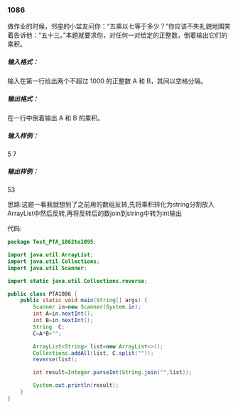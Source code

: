 ### 1086
做作业的时候，邻座的小盆友问你：“五乘以七等于多少？”你应该不失礼貌地围笑着告诉他：“五十三。”本题就要求你，对任何一对给定的正整数，倒着输出它们的乘积。  

##### 输入格式：  
输入在第一行给出两个不超过 1000 的正整数 A 和 B，其间以空格分隔。  

##### 输出格式：  
在一行中倒着输出 A 和 B 的乘积。  

##### 输入样例：  
5 7  
##### 输出样例：  
53  

思路:这题一看我就想到了之前用的数组反转,先将乘积转化为string分割放入ArrayList中然后反转,再将反转后的数join到string中转为int输出  

代码:  
```java
package Test_PTA_1062to1095;

import java.util.ArrayList;
import java.util.Collections;
import java.util.Scanner;

import static java.util.Collections.reverse;

public class PTA1086 {
    public static void main(String[] args) {
        Scanner in=new Scanner(System.in);
        int A=in.nextInt();
        int B=in.nextInt();
        String  C;
        C=A*B+"";

        ArrayList<String> list=new ArrayList<>();
        Collections.addAll(list, C.split(""));
        reverse(list);

        int result=Integer.parseInt(String.join("",list));

        System.out.println(result);
    }
}
```
